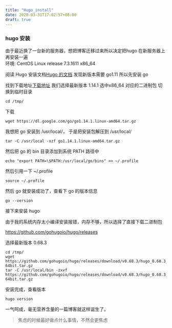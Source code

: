 ```yaml
---
title: "Hugo_install"
date: 2020-03-31T17:02:57+08:00
draft: true
---
```

### hugo 安装
由于最近换了一台新的服务器，想把博客迁移过来所以决定把hugo 在新服务器上再安装一遍  
环境: CentOS Linux release 7.3.1611 x86_64  

阅读 Hugo 安装文档[Hugo 的文档](https://github.com/gohugoio/hugo) 发现新版本需要 go1.11 所以先安装 go

找到下载地址[下载地址](https://golang.org/dl/ ) 我们选择最新版本 1.14.1 选中x86_64 对应的二进制包
切换到临时目录
```bashshell
cd /tmp/
```
下载
```bashshell
wget https://dl.google.com/go/go1.14.1.linux-amd64.tar.gz
```
我想把 go 安装到 /usr/local/， 于是把安装包解压到 /usr/local/
```bashshell
tar -C /usr/local -xzf go1.14.1.linux-amd64.tar.gz
```
然后把 go 的 bin 目录添加到系统 PATH 路径中
```bashshell
echo "export PATH=\$PATH:/usr/local/go/bins" >> ~/.profile
```
然后引用一下 ~/.profile
```bashshell
source ~/.profile
```
然后 go 就安装成功了，查看下 go 的版本信息
```bashshell
go --version
```

接下来安装 hugo

由于我的系统内存太小编译安装报错，内存不够，所以选择了直接下载二进制包

https://github.com/gohugoio/hugo/releases

选择最新版本 0.68.3
```bashshell
cd /tmp/
wget https://github.com/gohugoio/hugo/releases/download/v0.68.3/hugo_0.68.3_Linux-64bit.tar.gz
tar -C /usr/local/bin -zxvf https://github.com/gohugoio/hugo/releases/download/v0.68.3/hugo_0.68.3_Linux-64bit.tar.gz 
```

安装完成，查看版本
```bashshell
hugo version
```
一气呵成，毫无营养含量的一篇博客就这样诞生了。

> 焦虑的时候最好做点什么事情，不然会更焦虑